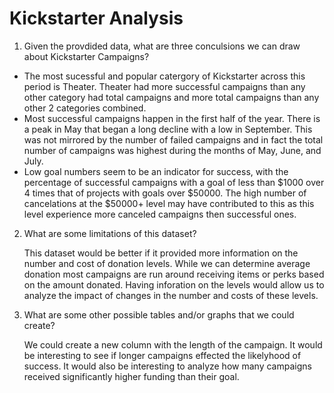 # Kickstarter Analysis


1. Given the provdided data, what are three conculsions we can draw about Kickstarter Campaigns?

  * The most sucessful and popular catergory of Kickstarter across this period is Theater. Theater had more successful campaigns than any other category had total campaigns and more total campaigns than any other 2 categories combined.
  * Most successful campaigns happen in the first half of the year. There is a peak in May that began a long decline with a low in September. This was not mirrored by the number of failed campaigns and in fact the total number of campaigns was highest during the months of May, June, and July.
  * Low goal numbers seem to be an indicator for success, with the percentage of successful campaigns with a goal of less than $1000 over 4 times that of projects with goals over $50000. The high number of cancelations at the $50000+ level may have contributed to this as this level experience more canceled campaigns then successful ones. 

2. What are some limitations of this dataset?

     This dataset would be better if it provided more information on the number and cost of donation levels. While we can determine average donation most campaigns are run around receiving items or perks based on the amount donated. Having inforation on the levels would allow us to analyze the impact of changes in the number and costs of these levels.

3. What are some other possible tables and/or graphs that we could create?

    We could create a new column with the length of the campaign. It would be interesting to see if longer campaigns effected the likelyhood of success. It would also be interesting to analyze how many campaigns received significantly higher funding than their goal.
